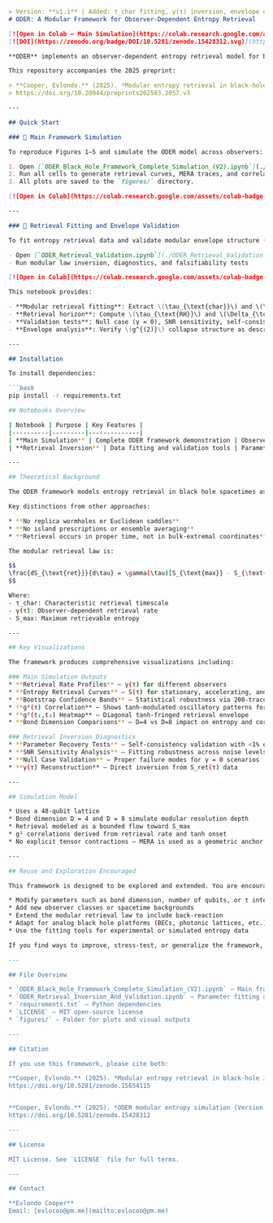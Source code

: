 ```markdown
> Version: **v1.1** | Added: τ_char fitting, γ(τ) inversion, envelope diagnostics
# ODER: A Modular Framework for Observer-Dependent Entropy Retrieval

[![Open in Colab – Main Simulation](https://colab.research.google.com/assets/colab-badge.svg)](https://colab.research.google.com/github/evlocoo/ODER-modular-retrieval/blob/main/ODER_Black_Hole_Framework_Complete_Simulation_(V2).ipynb)
[![DOI](https://zenodo.org/badge/DOI/10.5281/zenodo.15428312.svg)](https://doi.org/10.5281/zenodo.15428312)

**ODER** implements an observer-dependent entropy retrieval model for black hole information recovery. It replaces global Page-curve bookkeeping with a local modular retrieval law derived from Tomita–Takesaki flow.

This repository accompanies the 2025 preprint:

> **Cooper, Evlondo.** (2025). *Modular entropy retrieval in black-hole information recovery: A proper-time saturation model*.  
> https://doi.org/10.20944/preprints202503.2057.v3

---

## Quick Start

### 📘 Main Framework Simulation

To reproduce Figures 1–5 and simulate the ODER model across observers:

1. Open [`ODER_Black_Hole_Framework_Complete_Simulation_(V2).ipynb`](./ODER_Black_Hole_Framework_Complete_Simulation_(V2).ipynb)  
2. Run all cells to generate retrieval curves, MERA traces, and correlation diagnostics.  
3. All plots are saved to the `figures/` directory.

[![Open in Colab](https://colab.research.google.com/assets/colab-badge.svg)](https://colab.research.google.com/github/evlocoo/ODER-modular-retrieval/blob/main/ODER_Black_Hole_Framework_Complete_Simulation_(V2).ipynb)

---

### 📓 Retrieval Fitting and Envelope Validation

To fit entropy retrieval data and validate modular envelope structure (Lemma C.5):

- Open [`ODER_Retrieval_Validation.ipynb`](./ODER_Retrieval_Validation.ipynb)  
- Run modular law inversion, diagnostics, and falsifiability tests

[![Open in Colab](https://colab.research.google.com/assets/colab-badge.svg)](https://colab.research.google.com/github/evlocoo/ODER-modular-retrieval/blob/main/ODER_Retrieval_Validation.ipynb)

This notebook provides:

- **Modular retrieval fitting**: Extract \(\tau_{\text{char}}\) and \(\gamma(\tau)\) from \(S_{\text{ret}}(\tau)\)
- **Retrieval horizon**: Compute \(\tau_{\text{RH}}\) and \(\Delta_{\text{fail}} = \tau_{\text{evap}} - \tau_{\text{RH}}\)
- **Validation tests**: Null case (γ = 0), SNR sensitivity, self-consistency
- **Envelope analysis**: Verify \(g^{(2)}\) collapse structure as described in Lemma C.5

---

## Installation

To install dependencies:

```bash
pip install -r requirements.txt

## Notebooks Overview

| Notebook | Purpose | Key Features |
|----------|---------|--------------|
| **Main Simulation** | Complete ODER framework demonstration | Observer classes, retrieval curves, correlation analysis |
| **Retrieval Inversion** | Data fitting and validation tools | Parameter extraction, diagnostic tests, envelope verification |

---

## Theoretical Background

The ODER framework models entropy retrieval in black hole spacetimes as an **observer-dependent**, **Lorentzian-causal** process. It replaces global Page-curve bookkeeping with a local proper-time recovery law derived from Tomita–Takesaki modular flow.

Key distinctions from other approaches:

* **No replica wormholes or Euclidean saddles**
* **No island prescriptions or ensemble averaging**
* **Retrieval occurs in proper time, not in bulk-extremal coordinates**

The modular retrieval law is:

$$
\frac{dS_{\text{ret}}}{d\tau} = \gamma(\tau)[S_{\text{max}} - S_{\text{ret}}(\tau)]\tanh(\tau / \tau_{\text{char}})
$$

Where:
- τ_char: Characteristic retrieval timescale
- γ(τ): Observer-dependent retrieval rate
- S_max: Maximum retrievable entropy

---

## Key Visualizations

The framework produces comprehensive visualizations including:

### Main Simulation Outputs
* **Retrieval Rate Profiles** — γ(τ) for different observers
* **Entropy Retrieval Curves** — S(τ) for stationary, accelerating, and free-falling observers
* **Bootstrap Confidence Bands** — Statistical robustness via 200-trace resampling
* **g²(τ) Correlation** — Shows tanh-modulated oscillatory patterns for accelerating observers
* **g²(t₁,t₂) Heatmap** — Diagonal tanh-fringed retrieval envelope
* **Bond Dimension Comparisons** — D=4 vs D=8 impact on entropy and correlation

### Retrieval Inversion Diagnostics
* **Parameter Recovery Tests** — Self-consistency validation with <1% error
* **SNR Sensitivity Analysis** — Fitting robustness across noise levels
* **Null Case Validation** — Proper failure modes for γ = 0 scenarios
* **γ(τ) Reconstruction** — Direct inversion from S_ret(τ) data

---

## Simulation Model

* Uses a 48-qubit lattice
* Bond dimension D = 4 and D = 8 simulate modular resolution depth
* Retrieval modeled as a bounded flow toward S_max
* g² correlations derived from retrieval rate and tanh onset
* No explicit tensor contractions — MERA is used as a geometric anchor

---

## Reuse and Exploration Encouraged

This framework is designed to be explored and extended. You are encouraged to:

* Modify parameters such as bond dimension, number of qubits, or τ intervals
* Add new observer classes or spacetime backgrounds
* Extend the modular retrieval law to include back-reaction
* Adapt for analog black hole platforms (BECs, photonic lattices, etc.)
* Use the fitting tools for experimental or simulated entropy data

If you find ways to improve, stress-test, or generalize the framework, please share them. That's the spirit of falsifiable physics.

---

## File Overview

* `ODER_Black_Hole_Framework_Complete_Simulation_(V2).ipynb` — Main framework simulation
* `ODER_Retrieval_Inversion_And_Validation.ipynb` — Parameter fitting and validation tools
* `requirements.txt` — Python dependencies
* `LICENSE` — MIT open-source license
* `figures/` — Folder for plots and visual outputs

---

## Citation

If you use this framework, please cite both:

**Cooper, Evlondo.** (2025). *Modular entropy retrieval in black-hole information recovery: A proper-time saturation model*.  
https://doi.org/10.5281/zenodo.15654115


**Cooper, Evlondo.** (2025). *ODER modular entropy simulation (Version 1.0)* [Software]. Zenodo.  
https://doi.org/10.5281/zenodo.15428312

---

## License

MIT License. See `LICENSE` file for full terms.

---

## Contact

**Evlondo Cooper**  
Email: [evlocoo@pm.me](mailto:evlocoo@pm.me)
```
